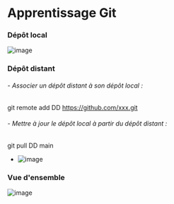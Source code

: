 # Apprentissage Git

### Dépôt local
  ![image](https://user-images.githubusercontent.com/114932101/196129888-63b61833-fc15-46a9-b70b-d041a3edd74e.png)

### Dépôt distant
###### - Associer un dépôt distant à son dépôt local : 
git remote add DD https://github.com/xxx.git
###### - Mettre à jour le dépôt local à partir du dépôt distant :
git pull DD main

- ![image](https://user-images.githubusercontent.com/114932101/196004812-b796576d-d6f3-4637-829e-9bc5eb1bf1b8.png)
  
### Vue d'ensemble
![image](https://user-images.githubusercontent.com/114932101/196129159-32a112bf-1773-45c5-b9b2-523312479f50.png)
